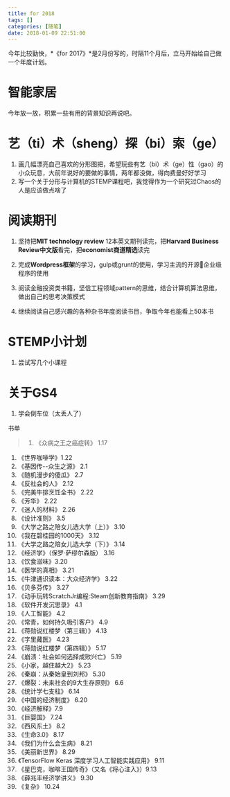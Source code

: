 ```yaml
---
title: for 2018
tags: []
categories: [随笔]
date: 2018-01-09 22:51:00
---
```


今年比较勤快，*《for 2017》*是2月份写的，时隔11个月后，立马开始给自己做一个年度计划。

# 智能家居

今年放一放，积累一些有用的背景知识再说吧。

# 艺（ti）术（sheng）探（bi）索（ge）

1. 画几幅漂亮自己喜欢的分形图把，希望玩些有艺（bi）术（ge）性（gao）的小众玩意，大前年说好的要做的事情，两年都没做，得向费曼好好学习
1. 写一个关于分形与计算机的STEMP课程吧，我觉得作为一个研究过Chaos的人是应该做点啥了

# 阅读期刊

1. 坚持把**MIT technology review** 12本英文期刊读完，把**Harvard Business Review中文版**看完，把**economist商道精选**读完

2. 完成**Wordpress框架**的学习，gulp或grunt的使用，学习主流的开源企业级程序的使用

3. 阅读金融投资类书籍，坚信工程领域pattern的思维，结合计算机算法思维，做出自己的思考决策模式

4. 继续阅读自己感兴趣的各种杂书年度阅读书目，争取今年也能看上50本书

# STEMP小计划

1. 尝试写几个小课程

# 关于GS4

1. 学会倒车位（太丢人了）

书单

> 1. 《众病之王之癌症转》 1.17
1. 《世界咖啡学》1.22
1. 《基因传--众生之源》 2.1
1. 《随机漫步的傻瓜》 2.7
1. 《反社会的人》 2.12
1. 《完美牛排烹饪全书》 2.22
1. 《芳华》 2.22
1. 《迷人的材料》 2.26
1. 《设计准则》 3.5
1. 《大学之路之陪女儿选大学（上）》 3.10
1. 《我在碧桂园的1000天》 3.12
1. 《大学之路之陪女儿选大学（下）》 3.14
1. 《经济学》（保罗·萨缪尔森版） 3.16
1. 《饮食滋味》3.20
1. 《医学的真相》 3.21
1. 《牛津通识读本：大众经济学》 3.22
1. 《贝多芬传》 3.27
1. 《动手玩转ScratchJr编程:Steam创新教育指南》 3.29
1. 《软件开发沉思录》 4.1
1. 《人工智能》 4.2
1. 《常青，如何持久吸引客户》 4.9
1. 《蒋勋说红楼梦（第三辑）》 4.13
1. 《字里藏医》 4.23
1. 《蒋勋说红楼梦（第四辑）》 5.17
1. 《崩溃：社会如何选择成败兴亡》 5.19
1. 《小家，越住越大2》 5.23
1. 《秦崩：从秦始皇到刘邦》 5.30
1. 《爆裂：未来社会的9大生存原则》 6.6
1. 《统计学七支柱》 6.14
1. 《中国的经济制度》 6.20
1. 《经济解释》7.9
1. 《巨婴国》 7.24
1. 《西风东土》 8.2
1. 《生命3.0》 8.17
1. 《我们为什么会生病》 8.21
1. 《美丽新世界》 8.29
1. 《TensorFlow Keras 深度学习人工智能实践应用》 9.11
1. 《星巴克，咖啡王国传奇》（又名《将心注入》）9.13
1. 《薛兆丰经济学讲义》 9.30
1. 《复杂》 10.24